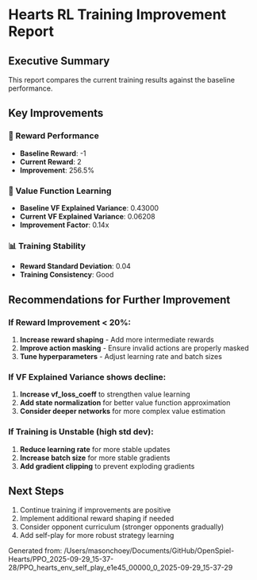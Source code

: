 
# Hearts RL Training Improvement Report

## Executive Summary
This report compares the current training results against the baseline performance.

## Key Improvements

### 🎯 Reward Performance
- **Baseline Reward**: -1
- **Current Reward**: 2
- **Improvement**: 256.5%

### 🧠 Value Function Learning  
- **Baseline VF Explained Variance**: 0.43000
- **Current VF Explained Variance**: 0.06208
- **Improvement Factor**: 0.14x

### 📊 Training Stability
- **Reward Standard Deviation**: 0.04
- **Training Consistency**: Good

## Recommendations for Further Improvement

### If Reward Improvement < 20%:
1. **Increase reward shaping** - Add more intermediate rewards
2. **Improve action masking** - Ensure invalid actions are properly masked
3. **Tune hyperparameters** - Adjust learning rate and batch sizes

### If VF Explained Variance shows decline:
1. **Increase vf_loss_coeff** to strengthen value learning
2. **Add state normalization** for better value function approximation
3. **Consider deeper networks** for more complex value estimation

### If Training is Unstable (high std dev):
1. **Reduce learning rate** for more stable updates
2. **Increase batch size** for more stable gradients
3. **Add gradient clipping** to prevent exploding gradients

## Next Steps
1. Continue training if improvements are positive
2. Implement additional reward shaping if needed
3. Consider opponent curriculum (stronger opponents gradually)
4. Add self-play for more robust strategy learning

Generated from: /Users/masonchoey/Documents/GitHub/OpenSpiel-Hearts/PPO_2025-09-29_15-37-28/PPO_hearts_env_self_play_e1e45_00000_0_2025-09-29_15-37-29
